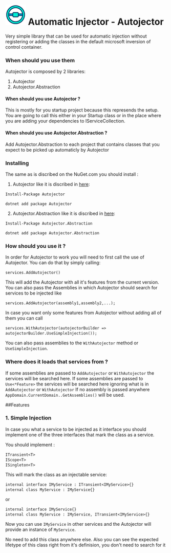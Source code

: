 

# ![Autojector](https://github.com/Net-splash/Autojector/blob/main/autojector-icon.png) Automatic Injector - Autojector

Very simple library that can be used for automatic injection without registering or adding the classes in the default microsoft inversion of control container.


### When should you use them

Autojector is composed by 2 libraries:
1. Autojector
2. Autojector.Abstraction

#### When should you use Autojector ?
This is mostly for you startup project because this represends the setup.
You are going to call this either in your Startup class or in the place where you are adding your dependencies to IServiceCollection.

#### When should you use Autojector.Abstraction ?
Add Autojector.Abstraction to each project that contains classes that you expect to be picked up automaticly by Autojector

### Installing

The same as is discribed on the NuGet.com you should install :
1. Autojector like it is discribed in [here](https://www.nuget.org/packages/Autojector/):
```
Install-Package Autojector
```
```
dotnet add package Autojector
```
2. Autojector.Abstraction like it is discribed in [here](https://www.nuget.org/packages/Autojector.Abstraction/):
```
Install-Package Autojector.Abstraction
```
```
dotnet add package Autojector.Abstraction
```

### How should you use it ?

In order for Autojector to work you will need to first call the use of Autojector.
You can do that by simply calling:
```
services.AddAutojector()
```
This will add the Autojector with all it's features from the current version.
You can also pass the Assemblies in which Autojector should search for services to be injected like 
```
services.AddAutojector(assembly1,assembly2,...);
```
In case you want only some features from Autojector without adding all of them you can call
```
services.WithAutojector(autojectorBuilder => autojectorBuilder.UseSimpleInjection());
```
You can also pass assemblies to the `WithAutojector` method or `UseSimpleInjection`. 

### Where does it loads that services from ?

If some assemblies are passed to `AddAutojector` or `WithAutojector` the services will be searched here.
If some assemblies are passed to `Use<*Feature>` the services will be searched here ignoring what is in `AddAutojector` or `WithAutojector`
If no assembly is passed anywhere `AppDomain.CurrentDomain..GetAssemblies()` will be used.

##Features

### 1. Simple Injection

In case you what a service to be injected as it interface you should implement one of the three interfaces that mark the class as a service.

You should implement : 
```
ITransient<T>
IScope<T>
ISingleton<T>
```
This will mark the class as an injectable service:
```
internal interface IMyService : ITransient<IMyService>{}
internal class MyService : IMyService{}
```
or 

```
internal interface IMyService{}
internal class MyService : IMyService, ITransient<IMyService>{}
```
Now you can use `IMyService` in other services and the Autojector will provide an instance of `MyService`.

No need to add this class anywhere else. Also you can see the expected lifetype of this class right from it's definision, you don't need to search for it




